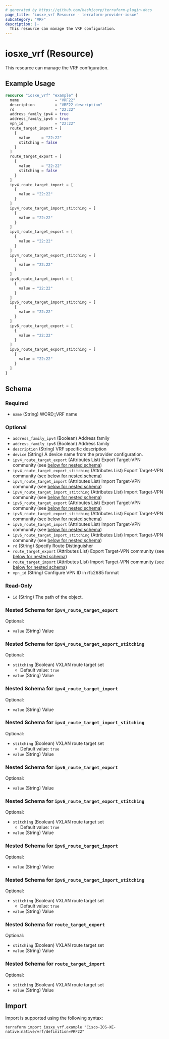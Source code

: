 ```yaml
---
# generated by https://github.com/hashicorp/terraform-plugin-docs
page_title: "iosxe_vrf Resource - terraform-provider-iosxe"
subcategory: "VRF"
description: |-
  This resource can manage the VRF configuration.
---
```


# iosxe_vrf (Resource)

This resource can manage the VRF configuration.

## Example Usage

```terraform
resource "iosxe_vrf" "example" {
  name                = "VRF22"
  description         = "VRF22 description"
  rd                  = "22:22"
  address_family_ipv4 = true
  address_family_ipv6 = true
  vpn_id              = "22:22"
  route_target_import = [
    {
      value     = "22:22"
      stitching = false
    }
  ]
  route_target_export = [
    {
      value     = "22:22"
      stitching = false
    }
  ]
  ipv4_route_target_import = [
    {
      value = "22:22"
    }
  ]
  ipv4_route_target_import_stitching = [
    {
      value = "22:22"
    }
  ]
  ipv4_route_target_export = [
    {
      value = "22:22"
    }
  ]
  ipv4_route_target_export_stitching = [
    {
      value = "22:22"
    }
  ]
  ipv6_route_target_import = [
    {
      value = "22:22"
    }
  ]
  ipv6_route_target_import_stitching = [
    {
      value = "22:22"
    }
  ]
  ipv6_route_target_export = [
    {
      value = "22:22"
    }
  ]
  ipv6_route_target_export_stitching = [
    {
      value = "22:22"
    }
  ]
}
```

<!-- schema generated by tfplugindocs -->
## Schema

### Required

- `name` (String) WORD;;VRF name

### Optional

- `address_family_ipv4` (Boolean) Address family
- `address_family_ipv6` (Boolean) Address family
- `description` (String) VRF specific description
- `device` (String) A device name from the provider configuration.
- `ipv4_route_target_export` (Attributes List) Export Target-VPN community (see [below for nested schema](#nestedatt--ipv4_route_target_export))
- `ipv4_route_target_export_stitching` (Attributes List) Export Target-VPN community (see [below for nested schema](#nestedatt--ipv4_route_target_export_stitching))
- `ipv4_route_target_import` (Attributes List) Import Target-VPN community (see [below for nested schema](#nestedatt--ipv4_route_target_import))
- `ipv4_route_target_import_stitching` (Attributes List) Import Target-VPN community (see [below for nested schema](#nestedatt--ipv4_route_target_import_stitching))
- `ipv6_route_target_export` (Attributes List) Export Target-VPN community (see [below for nested schema](#nestedatt--ipv6_route_target_export))
- `ipv6_route_target_export_stitching` (Attributes List) Export Target-VPN community (see [below for nested schema](#nestedatt--ipv6_route_target_export_stitching))
- `ipv6_route_target_import` (Attributes List) Import Target-VPN community (see [below for nested schema](#nestedatt--ipv6_route_target_import))
- `ipv6_route_target_import_stitching` (Attributes List) Import Target-VPN community (see [below for nested schema](#nestedatt--ipv6_route_target_import_stitching))
- `rd` (String) Specify Route Distinguisher
- `route_target_export` (Attributes List) Export Target-VPN community (see [below for nested schema](#nestedatt--route_target_export))
- `route_target_import` (Attributes List) Import Target-VPN community (see [below for nested schema](#nestedatt--route_target_import))
- `vpn_id` (String) Configure VPN ID in rfc2685 format

### Read-Only

- `id` (String) The path of the object.

<a id="nestedatt--ipv4_route_target_export"></a>
### Nested Schema for `ipv4_route_target_export`

Optional:

- `value` (String) Value


<a id="nestedatt--ipv4_route_target_export_stitching"></a>
### Nested Schema for `ipv4_route_target_export_stitching`

Optional:

- `stitching` (Boolean) VXLAN route target set
  - Default value: `true`
- `value` (String) Value


<a id="nestedatt--ipv4_route_target_import"></a>
### Nested Schema for `ipv4_route_target_import`

Optional:

- `value` (String) Value


<a id="nestedatt--ipv4_route_target_import_stitching"></a>
### Nested Schema for `ipv4_route_target_import_stitching`

Optional:

- `stitching` (Boolean) VXLAN route target set
  - Default value: `true`
- `value` (String) Value


<a id="nestedatt--ipv6_route_target_export"></a>
### Nested Schema for `ipv6_route_target_export`

Optional:

- `value` (String) Value


<a id="nestedatt--ipv6_route_target_export_stitching"></a>
### Nested Schema for `ipv6_route_target_export_stitching`

Optional:

- `stitching` (Boolean) VXLAN route target set
  - Default value: `true`
- `value` (String) Value


<a id="nestedatt--ipv6_route_target_import"></a>
### Nested Schema for `ipv6_route_target_import`

Optional:

- `value` (String) Value


<a id="nestedatt--ipv6_route_target_import_stitching"></a>
### Nested Schema for `ipv6_route_target_import_stitching`

Optional:

- `stitching` (Boolean) VXLAN route target set
  - Default value: `true`
- `value` (String) Value


<a id="nestedatt--route_target_export"></a>
### Nested Schema for `route_target_export`

Optional:

- `stitching` (Boolean) VXLAN route target set
- `value` (String) Value


<a id="nestedatt--route_target_import"></a>
### Nested Schema for `route_target_import`

Optional:

- `stitching` (Boolean) VXLAN route target set
- `value` (String) Value

## Import

Import is supported using the following syntax:

```shell
terraform import iosxe_vrf.example "Cisco-IOS-XE-native:native/vrf/definition=VRF22"
```
